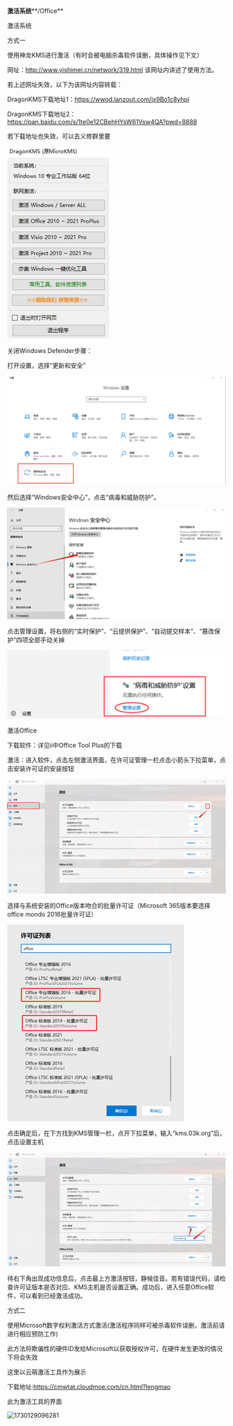 **激活系统****/Office**

激活系统

方式一

使用神龙KMS进行激活（有时会被电脑杀毒软件误删，具体操作见下文）

网址：http://www.yishimei.cn/network/319.html 该网址内讲述了使用方法。

若上述网址失效，以下为该网址内容转载：

DragonKMS下载地址1：https://wwod.lanzout.com/ix9Bo1c8yhpi

DragonKMS下载地址2：https://pan.baidu.com/s/1te0e12CBehHYsW61Vsw4QA?pwd=8888

若下载地址也失效，可以去义修群里要

![img](./assets/clip_image002-1712303985528-2.jpg)

关闭Windows Defender步骤：

打开设置，选择“更新和安全”

![img](./assets/clip_image004-1712303985528-1.gif)

然后选择“Windows安全中心”，点击“病毒和威胁防护”。

![img](./assets/clip_image006-1712303985528-3.gif)

点击管理设置，将右侧的“实时保护”、“云提供保护”、“自动提交样本”、“篡改保护”四项全部手动关掉

![img](./assets/clip_image008-1712303985528-4.gif)


激活Office

下载软件：详见ii中Office Tool Plus的下载

激活：进入软件，点击左侧激活界面，在许可证管理一栏点击小箭头下拉菜单，点击安装许可证的安装按钮

![img](./assets/clip_image010-1712303985528-5.gif)

选择与系统安装的Office版本吻合的批量许可证（Microsoft 365版本要选择office mondo 2016批量许可证）

![img](./assets/clip_image012-1712303985528-6.gif)

点击确定后，在下方找到KMS管理一栏，点开下拉菜单，输入“kms.03k.org”后，点击设置主机

![img](./assets/clip_image014.gif)

待右下角出现成功信息后，点击最上方激活按钮，静候佳音。若有错误代码，请检查许可证版本是否对应、KMS主机是否设置正确。成功后，进入任意Office软件，可以看到已经激活成功。

方式二

使用Microsoft数字权利激活方式激活(激活程序同样可被杀毒软件误删，激活前请进行相应预防工作)

此方法将欺骗性的硬件ID发给Microsoft以获取授权许可，在硬件发生更改的情况下将会失效

这里以云萌激活工具作为展示

下载地址:https://cmwtat.cloudmoe.com/cn.html?lengmao

此为激活工具的界面

<img width="328" alt="1730129096281" src="https://github.com/user-attachments/assets/a47b6b33-9e53-4064-b5a3-914f37c70a7c">

